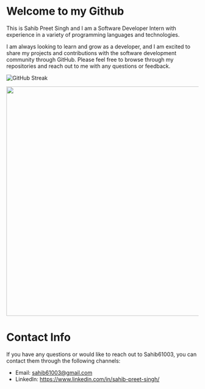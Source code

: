 # Welcome to my Github
This is Sahib Preet Singh and I am a Software Developer Intern with experience in a variety of programming languages and technologies. 

I am always looking to learn and grow as a developer, and I am excited to share my projects and contributions with the software development community through GitHub. Please feel free to browse through my repositories and reach out to me with any questions or feedback.


![GitHub Streak](https://github-readme-streak-stats.herokuapp.com/?user=sahib61003)



<img src="https://github-readme-stats.vercel.app/api/top-langs/?username=Sahib61003&theme=default&layout=compact&langs_count=8&card_width=500&count_private=true" width="600px"> 


# Contact Info
If you have any questions or would like to reach out to Sahib61003, you can contact them through the following channels:

* Email: sahib61003@gmail.com 
* LinkedIn: https://www.linkedin.com/in/sahib-preet-singh/
